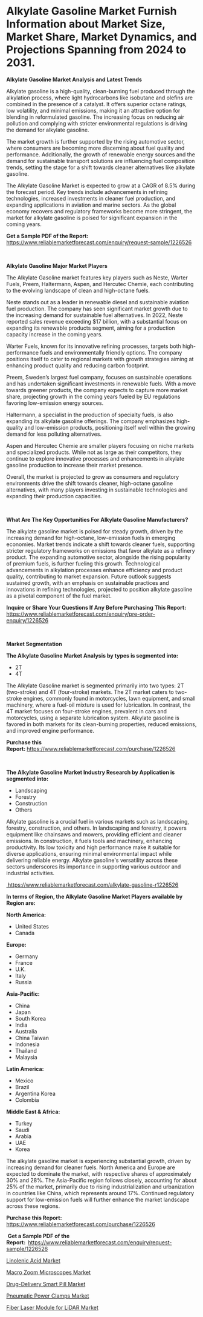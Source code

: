 <p><h1>Alkylate Gasoline Market Furnish Information about Market Size, Market Share, Market Dynamics, and Projections Spanning from 2024 to 2031.</h1></p><p><strong>Alkylate Gasoline Market Analysis and Latest Trends</strong></p>
<p><p>Alkylate gasoline is a high-quality, clean-burning fuel produced through the alkylation process, where light hydrocarbons like isobutane and olefins are combined in the presence of a catalyst. It offers superior octane ratings, low volatility, and minimal emissions, making it an attractive option for blending in reformulated gasoline. The increasing focus on reducing air pollution and complying with stricter environmental regulations is driving the demand for alkylate gasoline.</p><p>The market growth is further supported by the rising automotive sector, where consumers are becoming more discerning about fuel quality and performance. Additionally, the growth of renewable energy sources and the demand for sustainable transport solutions are influencing fuel composition trends, setting the stage for a shift towards cleaner alternatives like alkylate gasoline. </p><p>The Alkylate Gasoline Market is expected to grow at a CAGR of 8.5% during the forecast period. Key trends include advancements in refining technologies, increased investments in cleaner fuel production, and expanding applications in aviation and marine sectors. As the global economy recovers and regulatory frameworks become more stringent, the market for alkylate gasoline is poised for significant expansion in the coming years.</p></p>
<p><strong>Get a Sample PDF of the Report:&nbsp;</strong> <a href="https://www.reliablemarketforecast.com/enquiry/request-sample/1226526?utm_campaign=1159&utm_medium=2&utm_source=Github&utm_content=ia&utm_term=09112024&utm_id=alkylate-gasoline">https://www.reliablemarketforecast.com/enquiry/request-sample/1226526</a></p>
<p>&nbsp;</p>
<p><strong>Alkylate Gasoline Major Market Players</strong></p>
<p><p>The Alkylate Gasoline market features key players such as Neste, Warter Fuels, Preem, Haltermann, Aspen, and Hercutec Chemie, each contributing to the evolving landscape of clean and high-octane fuels.</p><p>Neste stands out as a leader in renewable diesel and sustainable aviation fuel production. The company has seen significant market growth due to the increasing demand for sustainable fuel alternatives. In 2022, Neste reported sales revenue exceeding $17 billion, with a substantial focus on expanding its renewable products segment, aiming for a production capacity increase in the coming years.</p><p>Warter Fuels, known for its innovative refining processes, targets both high-performance fuels and environmentally friendly options. The company positions itself to cater to regional markets with growth strategies aiming at enhancing product quality and reducing carbon footprint.</p><p>Preem, Sweden’s largest fuel company, focuses on sustainable operations and has undertaken significant investments in renewable fuels. With a move towards greener products, the company expects to capture more market share, projecting growth in the coming years fueled by EU regulations favoring low-emission energy sources.</p><p>Haltermann, a specialist in the production of specialty fuels, is also expanding its alkylate gasoline offerings. The company emphasizes high-quality and low-emission products, positioning itself well within the growing demand for less polluting alternatives.</p><p>Aspen and Hercutec Chemie are smaller players focusing on niche markets and specialized products. While not as large as their competitors, they continue to explore innovative processes and enhancements in alkylate gasoline production to increase their market presence.</p><p>Overall, the market is projected to grow as consumers and regulatory environments drive the shift towards cleaner, high-octane gasoline alternatives, with many players investing in sustainable technologies and expanding their production capacities.</p></p>
<p>&nbsp;</p>
<p><strong>What Are The Key Opportunities For Alkylate Gasoline Manufacturers?</strong></p>
<p><p>The alkylate gasoline market is poised for steady growth, driven by the increasing demand for high-octane, low-emission fuels in emerging economies. Market trends indicate a shift towards cleaner fuels, supporting stricter regulatory frameworks on emissions that favor alkylate as a refinery product. The expanding automotive sector, alongside the rising popularity of premium fuels, is further fueling this growth. Technological advancements in alkylation processes enhance efficiency and product quality, contributing to market expansion. Future outlook suggests sustained growth, with an emphasis on sustainable practices and innovations in refining technologies, projected to position alkylate gasoline as a pivotal component of the fuel market.</p></p>
<p><strong>Inquire or Share Your Questions If Any Before Purchasing This Report:</strong> <a href="https://www.reliablemarketforecast.com/enquiry/pre-order-enquiry/1226526?utm_campaign=1159&utm_medium=2&utm_source=Github&utm_content=ia&utm_term=09112024&utm_id=alkylate-gasoline">https://www.reliablemarketforecast.com/enquiry/pre-order-enquiry/1226526</a></p>
<p>&nbsp;</p>
<p><strong>Market Segmentation</strong></p>
<p><strong>The Alkylate Gasoline Market Analysis by types is segmented into:</strong></p>
<p><ul><li>2T</li><li>4T</li></ul></p>
<p><p>The Alkylate Gasoline market is segmented primarily into two types: 2T (two-stroke) and 4T (four-stroke) markets. The 2T market caters to two-stroke engines, commonly found in motorcycles, lawn equipment, and small machinery, where a fuel-oil mixture is used for lubrication. In contrast, the 4T market focuses on four-stroke engines, prevalent in cars and motorcycles, using a separate lubrication system. Alkylate gasoline is favored in both markets for its clean-burning properties, reduced emissions, and improved engine performance.</p></p>
<p><strong>Purchase this Report:&nbsp;</strong><a href="https://www.reliablemarketforecast.com/purchase/1226526?utm_campaign=1159&utm_medium=2&utm_source=Github&utm_content=ia&utm_term=09112024&utm_id=alkylate-gasoline">https://www.reliablemarketforecast.com/purchase/1226526</a></p>
<p>&nbsp;</p>
<p><strong>The Alkylate Gasoline Market Industry Research by Application is segmented into:</strong></p>
<p><ul><li>Landscaping</li><li>Forestry</li><li>Construction</li><li>Others</li></ul></p>
<p><p>Alkylate gasoline is a crucial fuel in various markets such as landscaping, forestry, construction, and others. In landscaping and forestry, it powers equipment like chainsaws and mowers, providing efficient and cleaner emissions. In construction, it fuels tools and machinery, enhancing productivity. Its low toxicity and high performance make it suitable for diverse applications, ensuring minimal environmental impact while delivering reliable energy. Alkylate gasoline's versatility across these sectors underscores its importance in supporting various outdoor and industrial activities.</p></p>
<p><a href="https://www.reliablemarketforecast.com/alkylate-gasoline-r1226526?utm_campaign=1159&utm_medium=2&utm_source=Github&utm_content=ia&utm_term=09112024&utm_id=alkylate-gasoline">&nbsp;https://www.reliablemarketforecast.com/alkylate-gasoline-r1226526</a></p>
<p><strong>In terms of Region, the Alkylate Gasoline Market Players available by Region are:</strong></p>
<p>
    <p> <strong> North America: </strong>
        <ul>
            <li>United States</li>
            <li>Canada</li>
        </ul>
        </p> 
    <p> <strong> Europe: </strong>
        <ul>
            <li>Germany</li>
            <li>France</li>
            <li>U.K.</li>
            <li>Italy</li>
            <li>Russia</li>
        </ul>
        </p> 
    <p> <strong> Asia-Pacific: </strong>
        <ul>
            <li>China</li>
            <li>Japan</li>
            <li>South Korea</li>
            <li>India</li>
            <li>Australia</li>
            <li>China Taiwan</li>
            <li>Indonesia</li>
            <li>Thailand</li>
            <li>Malaysia</li>
        </ul>
        </p> 
    <p> <strong> Latin America: </strong>
        <ul>
            <li>Mexico</li>
            <li>Brazil</li>
            <li>Argentina Korea</li>
            <li>Colombia</li>
        </ul>
        </p> 
    <p> <strong> Middle East & Africa: </strong>
        <ul>
            <li>Turkey</li>
            <li>Saudi</li>
            <li>Arabia</li>
            <li>UAE</li>
            <li>Korea</li>
        </ul>
    </p>
    </p>
<p><p>The alkylate gasoline market is experiencing substantial growth, driven by increasing demand for cleaner fuels. North America and Europe are expected to dominate the market, with respective shares of approximately 30% and 28%. The Asia-Pacific region follows closely, accounting for about 25% of the market, primarily due to rising industrialization and urbanization in countries like China, which represents around 17%. Continued regulatory support for low-emission fuels will further enhance the market landscape across these regions.</p></p>
<p><strong>Purchase this Report: </strong><a href="https://www.reliablemarketforecast.com/purchase/1226526?utm_campaign=1159&utm_medium=2&utm_source=Github&utm_content=ia&utm_term=09112024&utm_id=alkylate-gasoline">https://www.reliablemarketforecast.com/purchase/1226526</a></p>
<p>&nbsp;<strong>Get a Sample PDF of the Report:&nbsp;&nbsp;</strong><a href="https://www.reliablemarketforecast.com/enquiry/request-sample/1226526?utm_campaign=1159&utm_medium=2&utm_source=Github&utm_content=ia&utm_term=09112024&utm_id=alkylate-gasoline">https://www.reliablemarketforecast.com/enquiry/request-sample/1226526</a></p>
<p><strong></strong></p>
<p><p><a href="https://github.com/rebbeccawac8w/Market-Research-Report-List-1/blob/main/linolenic-acid-market.md?utm_campaign=1159&utm_medium=2&utm_source=Github&utm_content=ia&utm_term=09112024&utm_id=alkylate-gasoline">Linolenic Acid Market</a></p><p><a href="https://www.linkedin.com/pulse/macro-zoom-microscopes-market-growth-segmentation-regional-analysis-mzp9e?utm_campaign=1159&utm_medium=2&utm_source=Github&utm_content=ia&utm_term=09112024&utm_id=alkylate-gasoline">Macro Zoom Microscopes Market</a></p><p><a href="https://issuu.com/reportprime-2/docs/drug-delivery-smart-pill-market-siz_30d4c7ffd2e7af?utm_campaign=1159&utm_medium=2&utm_source=Github&utm_content=ia&utm_term=09112024&utm_id=alkylate-gasoline">Drug-Delivery Smart Pill Market</a></p><p><a href="https://github.com/princecrrt6i/Market-Research-Report-List-1/blob/main/pneumatic-power-clamps-market.md?utm_campaign=1159&utm_medium=2&utm_source=Github&utm_content=ia&utm_term=09112024&utm_id=alkylate-gasoline">Pneumatic Power Clamps Market</a></p><p><a href="https://www.linkedin.com/pulse/fiber-laser-module-lidar-industry-sector-new-technologies-market-kecae?utm_campaign=1159&utm_medium=2&utm_source=Github&utm_content=ia&utm_term=09112024&utm_id=alkylate-gasoline">Fiber Laser Module for LiDAR Market</a></p></p>